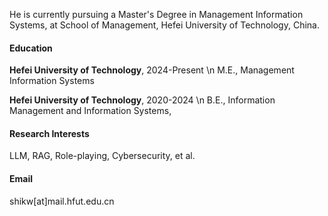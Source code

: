 He is currently pursuing a Master's Degree in Management Information Systems, at School of Management, Hefei University of Technology, China.

#### Education

**Hefei University of Technology**, 2024-Present \n M.E., Management Information Systems

**Hefei University of Technology**, 2020-2024 \n B.E., Information Management and Information Systems, 

#### Research Interests
LLM, RAG, Role-playing, Cybersecurity, et al.

#### Email 
shikw[at]mail.hfut.edu.cn
